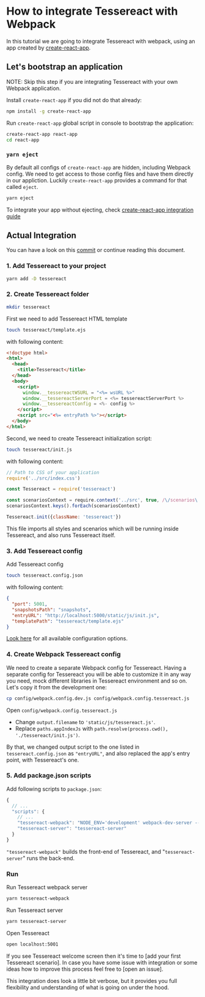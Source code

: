# How to integrate Tessereact with Webpack

In this tutorial we are going to integrate Tessereact with webpack,
using an app created by [create-react-app](https://github.com/facebookincubator/create-react-app).

## Let's bootstrap an application

NOTE: Skip this step if you are integrating Tessereact with your own Webpack application.

Install `create-react-app` if you did not do that already:

```sh
npm install -g create-react-app
```

Run `create-react-app` global script in console to bootstrap the application:

```sh
create-react-app react-app
cd react-app
```

### `yarn eject`

By default all configs of `create-react-app` are hidden, including Webpack config.
We need to get access to those config files and have them directly in our appliction.
Luckily `create-react-app` provides a command for that called `eject`.

```sh
yarn eject
```

To integrate your app without ejecting, check [create-react-app integration guide](../create-react-app-integration.md)

## Actual Integration

You can have a look on this [commit](https://github.com/tessereact/tessereact/commit/118575ba8a5e95530b2fe5f169fc69131e22addd) or continue reading this document.

### 1. Add Tessereact to your project

```sh
yarn add -D tessereact
```

### 2. Create Tessereact folder

```sh
mkdir tessereact
```

First we need to add Tessereact HTML template

```sh
touch tessereact/template.ejs
```

with following content:

```html
<!doctype html>
<html>
  <head>
    <title>Tessereact</title>
  </head>
  <body>
    <script>
      window.__tessereactWSURL = "<%= wsURL %>"
      window.__tessereactServerPort = <%= tessereactServerPort %>
      window.__tessereactConfig = <%- config %>
    </script>
    <script src="<%= entryPath %>"></script>
  </body>
</html>

```

Second, we need to create Tessereact initialization script:

```sh
touch tessereact/init.js
```

with following content:

```js
// Path to CSS of your application
require('../src/index.css')

const Tessereact = require('tessereact')

const scenariosContext = require.context('../src', true, /\/scenarios\.jsx?$/)
scenariosContext.keys().forEach(scenariosContext)

Tessereact.init({className: 'tessereact'})
```

This file imports all styles and scenarios which will be running inside Tessereact,
and also runs Tessereact itself.

### 3. Add Tessereact config

Add Tessereact config

```sh
touch tessereact.config.json
```

with following content:

```json
{
  "port": 5001,
  "snapshotsPath": "snapshots",
  "entryURL": "http://localhost:5000/static/js/init.js",
  "templatePath": "tessereact/template.ejs"
}
```

[Look here](config.md) for all available configuration options.

### 4. Create Webpack Tessereact config

We need to create a separate Webpack config for Tessereact.
Having a separate config for Tessereact you will be able to customize
it in any way you need, mock different libraries in Tessereact environment and so on.
Let's copy it from the development one:

```sh
cp config/webpack.config.dev.js config/webpack.config.tessereact.js
```

Open `config/webpack.config.tessereact.js`

- Change `output.filename` to `'static/js/tessereact.js'`.
- Replace `paths.appIndexJs` with `path.resolve(process.cwd(), './tessereact/init.js')`.

By that, we changed output script to the one listed in `tessereact.config.json` as `"entryURL"`,
and also replaced the app's entry point, with Tessereact's one.

### 5. Add package.json scripts

Add following scripts to `package.json`:

```js
{
  // ...
  "scripts": {
    // ...
    "tessereact-webpack": "NODE_ENV='development' webpack-dev-server --config ./config/webpack.config.tessereact.js --port 5000",
    "tessereact-server": "tessereact-server"
  }
}
```

`"tessereact-webpack"` builds the front-end of Tessereact, and "`tessereact-server`" runs the back-end.

### Run

Run Tessereact webpack server

```sh
yarn tessereact-webpack
```

Run Tessereact server

```sh
yarn tessereact-server
```

Open Tessereact

```sh
open localhost:5001
```

If you see Tessereact welcome screen then it's time to [add your first Tessereact scenario].
In case you have some issue with integration or some ideas how to improve this process feel free to [open an issue].

This integration does look a little bit verbose, but it provides you full flexibility and understanding of what is going on under the hood.
